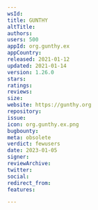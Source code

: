 ```yaml
---
wsId: 
title: GUNTHY
altTitle: 
authors: 
users: 500
appId: org.gunthy.ex
appCountry: 
released: 2021-01-12
updated: 2021-01-14
version: 1.26.0
stars: 
ratings: 
reviews: 
size: 
website: https://gunthy.org
repository: 
issue: 
icon: org.gunthy.ex.png
bugbounty: 
meta: obsolete
verdict: fewusers
date: 2023-01-05
signer: 
reviewArchive: 
twitter: 
social: 
redirect_from: 
features: 

---
```


